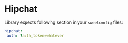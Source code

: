 Hipchat
=======

Library expects following section in your `sweetconfig` files:


```yaml
hipchat:
 auth: ?auth_token=whatever
```


